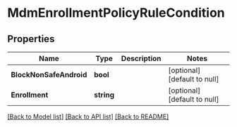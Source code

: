 # MdmEnrollmentPolicyRuleCondition

## Properties
Name | Type | Description | Notes
------------ | ------------- | ------------- | -------------
**BlockNonSafeAndroid** | **bool** |  | [optional] [default to null]
**Enrollment** | **string** |  | [optional] [default to null]

[[Back to Model list]](../README.md#documentation-for-models) [[Back to API list]](../README.md#documentation-for-api-endpoints) [[Back to README]](../README.md)


